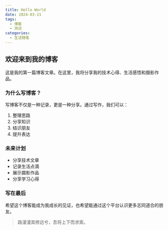 ```yaml
---
title: Hello World
date: 2024-03-21
tags:
  - 博客
  - 测试
categories:
  - 生活随笔
---
```


## 欢迎来到我的博客

这是我的第一篇博客文章。在这里，我将分享我的技术心得、生活感悟和摄影作品。

### 为什么写博客？

写博客不仅是一种记录，更是一种分享。通过写作，我们可以：

1. 整理思路
2. 分享知识
3. 结识朋友
4. 提升表达

### 未来计划

- 分享技术文章
- 记录生活点滴
- 展示摄影作品
- 分享学习心得

### 写在最后

希望这个博客能成为我成长的见证，也希望能通过这个平台认识更多志同道合的朋友。

> 路漫漫其修远兮，吾将上下而求索。
